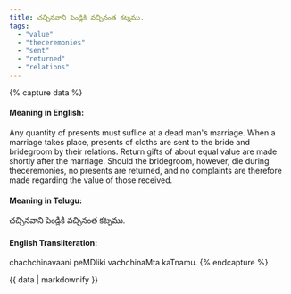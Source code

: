 ```yaml
---
title: చచ్చినవాని పెండ్లికి వచ్చినంత కట్నము.
tags:
  - "value"
  - "theceremonies"
  - "sent"
  - "returned"
  - "relations"
---
```


{% capture data %}
#### Meaning in English:
Any quantity of presents must suflice at a dead man's marriage.
When a marriage takes place, presents of cloths are sent to the bride and bridegroom by their relations. Return gifts of about equal value are made shortly after the marriage. Should the bridegroom, however, die during theceremonies, no presents are returned, and no complaints are therefore made regarding the value of those received.

#### Meaning in Telugu:
చచ్చినవాని పెండ్లికి వచ్చినంత కట్నము.

#### English Transliteration:
chachchinavaani peMDliki vachchinaMta kaTnamu.
{% endcapture %}

<div class="notice">{{ data | markdownify }}</div>

